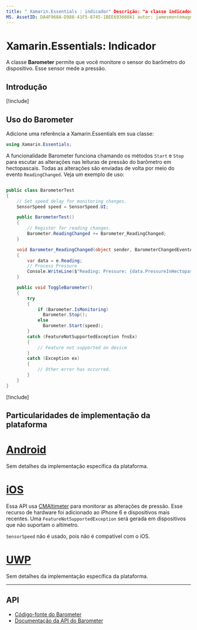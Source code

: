 ```yaml
---
title: " Xamarin.Essentials : indicador" Descrição: "a classe indicador no Xamarin.Essentials permite monitorar o sensor de indicador do dispositivo, que mede a pressão".
MS. AssetID: DA4F968A-D988-41F5-8745-1BEE693660A1 autor: jamesmontemagno MS. Author: Jamont MS. Date: 11/04/2018 no-loc: [ Xamarin.Forms , Xamarin.Essentials ]
---
```


# <a name="xamarinessentials-barometer"></a>Xamarin.Essentials: Indicador

A classe **Barometer** permite que você monitore o sensor do barômetro do dispositivo. Esse sensor mede a pressão.

## <a name="get-started"></a>Introdução

[!include[](~/essentials/includes/get-started.md)]

## <a name="using-barometer"></a>Uso do Barometer

Adicione uma referência a Xamarin.Essentials em sua classe:

```csharp
using Xamarin.Essentials;
```

A funcionalidade Barometer funciona chamando os métodos `Start` e `Stop` para escutar as alterações nas leituras de pressão do barômetro em hectopascais. Todas as alterações são enviadas de volta por meio do evento `ReadingChanged`. Veja um exemplo de uso:

```csharp

public class BarometerTest
{
    // Set speed delay for monitoring changes.
    SensorSpeed speed = SensorSpeed.UI;

    public BarometerTest()
    {
        // Register for reading changes.
        Barometer.ReadingChanged += Barometer_ReadingChanged;
    }

    void Barometer_ReadingChanged(object sender, BarometerChangedEventArgs e)
    {
        var data = e.Reading;
        // Process Pressure
        Console.WriteLine($"Reading: Pressure: {data.PressureInHectopascals} hectopascals");
    }

    public void ToggleBarometer()
    {
        try
        {
            if (Barometer.IsMonitoring)
              Barometer.Stop();
            else
              Barometer.Start(speed);
        }
        catch (FeatureNotSupportedException fnsEx)
        {
            // Feature not supported on device
        }
        catch (Exception ex)
        {
            // Other error has occurred.
        }
    }
}
```

[!include[](~/essentials/includes/sensor-speed.md)]

## <a name="platform-implementation-specifics"></a>Particularidades de implementação da plataforma

# <a name="android"></a>[Android](#tab/android)

Sem detalhes da implementação específica da plataforma.

# <a name="ios"></a>[iOS](#tab/ios)

Essa API usa [CMAltimeter](https://developer.apple.com/documentation/coremotion/cmaltimeter#//apple_ref/occ/cl/CMAltimeter) para monitorar as alterações de pressão. Esse recurso de hardware foi adicionado ao iPhone 6 e dispositivos mais recentes. Uma `FeatureNotSupportedException` será gerada em dispositivos que não suportam o altímetro.

`SensorSpeed` não é usado, pois não é compatível com o iOS.

# <a name="uwp"></a>[UWP](#tab/uwp)

Sem detalhes da implementação específica da plataforma.

-----

## <a name="api"></a>API

- [Código-fonte do Barometer](https://github.com/xamarin/Essentials/tree/master/Xamarin.Essentials/Barometer)
- [Documentação da API do Barometer](xref:Xamarin.Essentials.Barometer)
